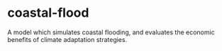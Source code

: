 # coastal-flood
A model which simulates coastal flooding, and evaluates the economic benefits of climate adaptation strategies.
